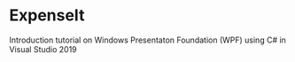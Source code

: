 # ExpenseIt
Introduction tutorial on Windows Presentaton Foundation (WPF) using C# in Visual Studio 2019
